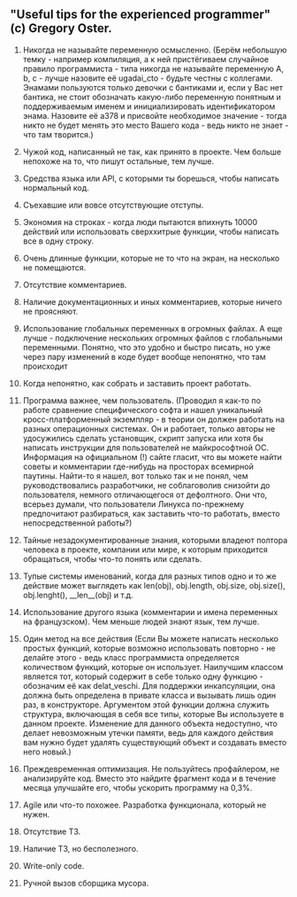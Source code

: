 ## "Useful tips for the experienced programmer" (с) Gregory Oster.

1. Никогда не называйте переменную осмысленно. (Берём небольшую темку - например компиляция, а к ней пристёгиваем случайное правило программиста - типа никогда не называйте переменную A, b, c - лучше назовите её ugadai_cto - будьте честны с коллегами. Энамами пользуются только девочки с бантиками и, если у Вас нет бантика, не стоит обозначать какую-либо переменную понятным и поддерживаемым именем и инициализировать идентификатором энама. Назовите её a378 и присвойте необходимое значение - тогда никто не будет менять это место Вашего кода - ведь никто не знает - что там творится.)

2. Чужой код, написанный не так, как принято в проекте. Чем больше непохоже на то, что пишут остальные, тем лучше.

3. Средства языка или API, с которыми ты борешься, чтобы написать нормальный код.

4. Съехавшие или вовсе отсутствующие отступы.

5. Экономия на строках - когда люди пытаются впихнуть 10000 действий или использовать сверххитрые функции, чтобы написать все в одну строку.

6. Очень длинные функции, которые не то что на экран, на несколько не помещаются.

7. Отсутствие комментариев.

8. Наличие документационных и иных комментариев, которые ничего не проясняют.

9. Использование глобальных переменных в огромных файлах. А еще лучше - подключение нескольких огромных файлов с глобальными переменными. Понятно, что это удобно и быстро писать, но уже через пару изменений в коде будет вообще непонятно, что там происходит

10. Когда непонятно, как собрать и заставить проект работать.

11. Программа важнее, чем пользователь. (Проводил я как-то по работе сравнение специфического софта и нашел уникальный кросс-платформенный экземпляр - в теории он должен работать на разных операционных системах. Он и работает, только авторы не удосужились сделать установщик, скрипт запуска или хотя бы написать инструкции для пользователей не майкрософтной ОС. Информация на официальном (!) сайте гласит, что вы можете найти советы и комментарии где-нибудь на просторах всемирной паутины. Найти-то я нашел, вот только так и не понял, чем руководствовались разработчики, не соблаговолив снизойти до пользователя, немного отличающегося от дефолтного. Они что, всерьез думали, что пользователи Линукса по-прежнему предпочитают разбираться, как заставить что-то работать, вместо непосредственной работы?)

12. Тайные незадокументированные знания, которыми владеют полтора человека в проекте, компании или мире, к которым приходится обращаться, чтобы что-то понять или сделать.

13. Тупые системы именований, когда для разных типов одно и то же действие может выглядеть как len(obj), obj.length, obj.size, obj.size(), obj.lenght(), \_\_len\_\_(obj) и т.д.

14. Использование другого языка (комментарии и имена переменных на французском). Чем меньше людей знают язык, тем лучше.

15. Один метод на все действия (Если Вы можете написать несколько простых функций, которые возможно использовать повторно - не делайте этого - ведь класс программиста определяется количеством функций, которые он использует. Наилучшим классом является тот, который содержит в себе только одну функцию - обозначим её как delat_veschi. Для поддержки инкапсуляции, она должна быть определена в привате класса и вызывать лишь один раз, в конструкторе. Аргументом этой функции должна служить структура, включающая в себя все типы, которые Вы используете в данном проекте. Изменение для данного объекта недоступно, что делает невозможным утечки памяти, ведь для каждого действия вам нужно будет удалять существующий объект и создавать вместо него новый.)

16. Преждевременная оптимизация. Не пользуйтесь профайлером, не анализируйте код. Вместо это найдите фрагмент кода и в течение месяца улучшайте его, чтобы ускорить программу на 0,3%.

17. Agile или что-то похожее. Разработка функционала, который не нужен.

18. Отсутствие ТЗ.

19. Наличие ТЗ, но бесполезного.

20. Write-only code.

21. Ручной вызов сборщика мусора.
